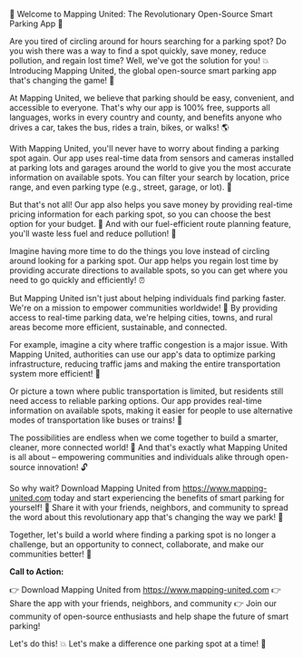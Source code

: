 🚀 Welcome to Mapping United: The Revolutionary Open-Source Smart Parking App 🚀

Are you tired of circling around for hours searching for a parking spot? Do you wish there was a way to find a spot quickly, save money, reduce pollution, and regain lost time? Well, we've got the solution for you! 💥 Introducing Mapping United, the global open-source smart parking app that's changing the game! 🚗

At Mapping United, we believe that parking should be easy, convenient, and accessible to everyone. That's why our app is 100% free, supports all languages, works in every country and county, and benefits anyone who drives a car, takes the bus, rides a train, bikes, or walks! 🌎

With Mapping United, you'll never have to worry about finding a parking spot again. Our app uses real-time data from sensors and cameras installed at parking lots and garages around the world to give you the most accurate information on available spots. You can filter your search by location, price range, and even parking type (e.g., street, garage, or lot). 📍

But that's not all! Our app also helps you save money by providing real-time pricing information for each parking spot, so you can choose the best option for your budget. 💸 And with our fuel-efficient route planning feature, you'll waste less fuel and reduce pollution! 🌟

Imagine having more time to do the things you love instead of circling around looking for a parking spot. Our app helps you regain lost time by providing accurate directions to available spots, so you can get where you need to go quickly and efficiently! ⏰

But Mapping United isn't just about helping individuals find parking faster. We're on a mission to empower communities worldwide! 🌈 By providing access to real-time parking data, we're helping cities, towns, and rural areas become more efficient, sustainable, and connected.

For example, imagine a city where traffic congestion is a major issue. With Mapping United, authorities can use our app's data to optimize parking infrastructure, reducing traffic jams and making the entire transportation system more efficient! 🚧

Or picture a town where public transportation is limited, but residents still need access to reliable parking options. Our app provides real-time information on available spots, making it easier for people to use alternative modes of transportation like buses or trains! 🚌

The possibilities are endless when we come together to build a smarter, cleaner, more connected world! 💪 And that's exactly what Mapping United is all about – empowering communities and individuals alike through open-source innovation! 🔓

So why wait? Download Mapping United from https://www.mapping-united.com today and start experiencing the benefits of smart parking for yourself! 🎉 Share it with your friends, neighbors, and community to spread the word about this revolutionary app that's changing the way we park! 📢

Together, let's build a world where finding a parking spot is no longer a challenge, but an opportunity to connect, collaborate, and make our communities better! 🌟

**Call to Action:**

👉 Download Mapping United from https://www.mapping-united.com
👉 Share the app with your friends, neighbors, and community
👉 Join our community of open-source enthusiasts and help shape the future of smart parking!

Let's do this! 💥 Let's make a difference one parking spot at a time! 🚀